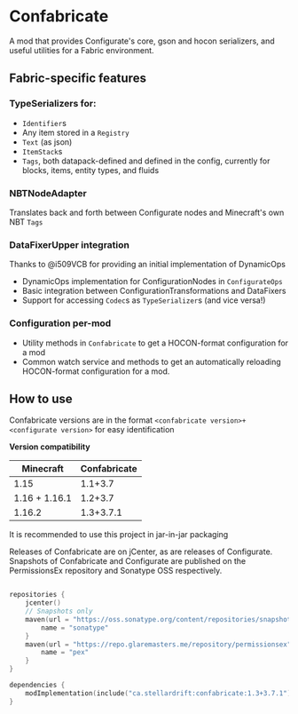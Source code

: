 # Confabricate

A mod that provides Configurate's core, gson and hocon serializers, and useful utilities for a Fabric environment.

## Fabric-specific features

### TypeSerializers for:

- `Identifier`s
- Any item stored in a `Registry`
- `Text` (as json)
- `ItemStack`s
- `Tags`, both datapack-defined and defined in the config, currently for blocks, items, entity types, and fluids

### NBTNodeAdapter

Translates back and forth between Configurate nodes and Minecraft's own NBT `Tags`

### DataFixerUpper integration

Thanks to @i509VCB for providing an initial implementation of DynamicOps

- DynamicOps implementation for ConfigurationNodes in `ConfigurateOps`
- Basic integration between ConfigurationTransformations and DataFixers
- Support for accessing `Codec`s as `TypeSerializer`s (and vice versa!)

### Configuration per-mod

- Utility methods in `Confabricate` to get a HOCON-format configuration for a mod
- Common watch service and methods to get an automatically reloading HOCON-format configuration for a mod.

## How to use

Confabricate versions are in the format `<confabricate version>+<configurate version>` for easy identification

**Version compatibility**

Minecraft     | Confabricate
------------- | ------------
1.15          | 1.1+3.7
1.16 + 1.16.1 | 1.2+3.7
1.16.2        | 1.3+3.7.1


It is recommended to use this project in jar-in-jar packaging

Releases of Confabricate are on jCenter, as are releases of Configurate. Snapshots of Confabricate and Configurate are published on the PermissionsEx repository and Sonatype OSS respectively.

```kotlin

repositories {
    jcenter()
    // Snapshots only
    maven(url = "https://oss.sonatype.org/content/repositories/snapshots/") {
        name = "sonatype"
    }
    maven(url = "https://repo.glaremasters.me/repository/permissionsex") {
        name = "pex"
    }
}

dependencies {
    modImplementation(include("ca.stellardrift:confabricate:1.3+3.7.1")!!)
}
```

